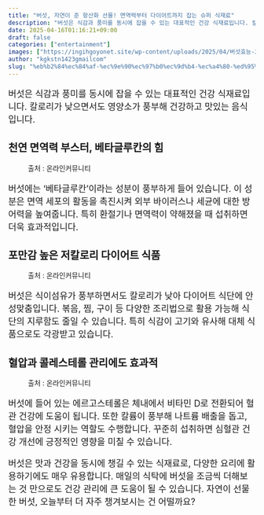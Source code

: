 ```yaml
---
title: "버섯, 자연이 준 항산화 선물! 면역력부터 다이어트까지 잡는 슈퍼 식재료"
description: "버섯은 식감과 풍미를 동시에 잡을 수 있는 대표적인 건강 식재료입니다. 칼로리가 낮으면서도 영양소가 풍부해 건강하고 맛있는 음식 입니다."
date: 2025-04-16T01:16:21+09:00
draft: false
categories: ["entertainment"]
images: ["https://ingihgoyonet.site/wp-content/uploads/2025/04/버섯효능-2-1-1024x678.jpg", "https://ingihgoyonet.site/wp-content/uploads/2025/04/버섯-2-1024x771.jpg", "https://ingihgoyonet.site/wp-content/uploads/2025/04/버섯의-효능-1024x683.jpg"]
author: "kgkstn1423gmailcom"
slug: "%eb%b2%84%ec%84%af-%ec%9e%90%ec%97%b0%ec%9d%b4-%ec%a4%80-%ed%95%ad%ec%82%b0%ed%99%94-%ec%84%a0%eb%ac%bc-%eb%a9%b4%ec%97%ad%eb%a0%a5%eb%b6%80%ed%84%b0-%eb%8b%a4%ec%9d%b4%ec%96%b4%ed%8a%b8%ea%b9%8c"
---
```


<p style="font-size:18px">버섯은 식감과 풍미를 동시에 잡을 수 있는 대표적인 건강 식재료입니다. 칼로리가 낮으면서도 영양소가 풍부해 건강하고 맛있는 음식 입니다.</p> <h2 >천연 면역력 부스터, 베타글루칸의 힘</h2> <figure ><img src="https://ingihgoyonet.site/wp-content/uploads/2025/04/버섯효능-2-1-1024x678.jpg" alt="" style="aspect-ratio:16/9;object-fit:cover"/><figcaption >출처 : 온라인커뮤니티</figcaption></figure> <p style="font-size:18px">버섯에는 ‘베타글루칸’이라는 성분이 풍부하게 들어 있습니다. 이 성분은 면역 세포의 활동을 촉진시켜 외부 바이러스나 세균에 대한 방어력을 높여줍니다. 특히 환절기나 면역력이 약해졌을 때 섭취하면 더욱 효과적입니다.</p> <h2 >포만감 높은 저칼로리 다이어트 식품</h2> <figure ><img src="https://ingihgoyonet.site/wp-content/uploads/2025/04/버섯-2-1024x771.jpg" alt="" style="aspect-ratio:16/9;object-fit:cover"/><figcaption >출처 : 온라인커뮤니티</figcaption></figure> <p style="font-size:18px">버섯은 식이섬유가 풍부하면서도 칼로리가 낮아 다이어트 식단에 안성맞춤입니다. 볶음, 찜, 구이 등 다양한 조리법으로 활용 가능해 식단의 지루함도 줄일 수 있습니다. 특히 식감이 고기와 유사해 대체 식품으로도 각광받고 있습니다.</p> <h2 >혈압과 콜레스테롤 관리에도 효과적</h2> <figure ><img src="https://ingihgoyonet.site/wp-content/uploads/2025/04/버섯의-효능-1024x683.jpg" alt="" style="aspect-ratio:16/9;object-fit:cover"/><figcaption >출처 : 온라인커뮤니티</figcaption></figure> <p style="font-size:18px">버섯에 들어 있는 에르고스테롤은 체내에서 비타민 D로 전환되어 혈관 건강에 도움이 됩니다. 또한 칼륨이 풍부해 나트륨 배출을 돕고, 혈압을 안정 시키는 역할도 수행합니다. 꾸준히 섭취하면 심혈관 건강 개선에 긍정적인 영향을 미칠 수 있습니다.</p> <p style="font-size:18px">버섯은 맛과 건강을 동시에 챙길 수 있는 식재료로, 다양한 요리에 활용하기에도 매우 유용합니다. 매일의 식탁에 버섯을 조금씩 더해보는 것 만으로도 건강 관리에 큰 도움이 될 수 있습니다. 자연이 선물한 버섯, 오늘부터 더 자주 챙겨보시는 건 어떨까요?</p>